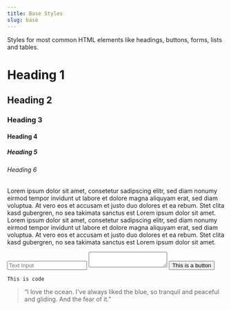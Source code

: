 ```yaml
---
title: Base Styles
slug: base
---
```


Styles for most common HTML elements like headings, buttons, forms, lists and tables.

<div markdown="1" class="wrapper">

# Heading 1
## Heading 2
### Heading 3
#### Heading 4
##### Heading 5
###### Heading 6

Lorem ipsum dolor sit amet, consetetur sadipscing elitr, sed diam nonumy eirmod tempor invidunt ut labore et dolore magna aliquyam erat, sed diam voluptua. At vero eos et accusam et justo duo dolores et ea rebum. Stet clita kasd gubergren, no sea takimata sanctus est Lorem ipsum dolor sit amet. Lorem ipsum dolor sit amet, consetetur sadipscing elitr, sed diam nonumy eirmod tempor invidunt ut labore et dolore magna aliquyam erat, sed diam voluptua. At vero eos et accusam et justo duo dolores et ea rebum. Stet clita kasd gubergren, no sea takimata sanctus est Lorem ipsum dolor sit amet.

<p>
<input type="text" placeholder="Text Input">
<textarea></textarea>
<button href="#">This is a button</button>
</p>

```
This is code
```

> “I love the ocean. I've always liked the blue, so tranquil and peaceful and gliding. And the fear of it.”

</div>
